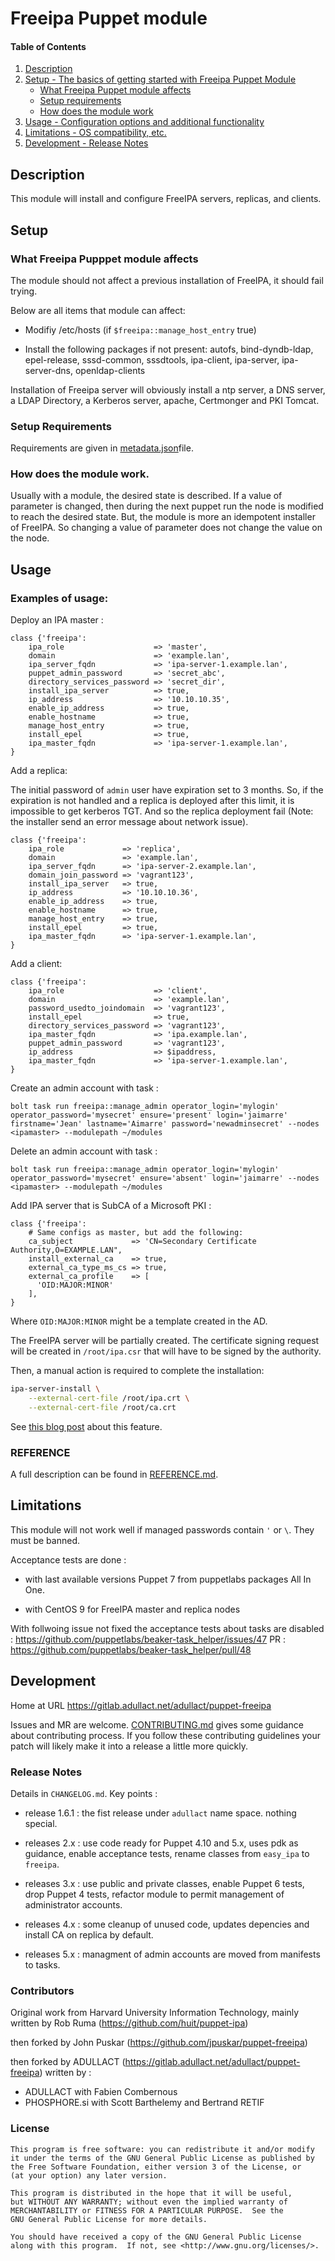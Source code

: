 # Freeipa Puppet module

#### Table of Contents

1. [Description](#description)
2. [Setup - The basics of getting started with Freeipa Puppet Module](#setup)
    * [What Freeipa Puppet module affects](#what-freeipa-pupppet-module-affects)
    * [Setup requirements](#setup-requirements)
    * [How does the module work](#how-does-the-module-work)
3. [Usage - Configuration options and additional functionality](#usage)
4. [Limitations - OS compatibility, etc.](#limitations)
5. [Development - Release Notes](#development)


## Description

This module will install and configure FreeIPA servers, replicas, and clients.

## Setup

### What Freeipa Pupppet module affects

The module should not affect a previous installation of FreeIPA, it should fail trying.

Below are all items that module can affect:

 * Modifiy /etc/hosts (if `$freeipa::manage_host_entry` true)

 * Install the following packages if not present: autofs, bind-dyndb-ldap, epel-release, sssd-common, sssdtools, ipa-client, ipa-server, ipa-server-dns, openldap-clients

Installation of Freeipa server will obviously install a ntp server, a DNS server, a LDAP Directory, a Kerberos server, apache, Certmonger and PKI Tomcat.

### Setup Requirements

Requirements are given in [metadata.json](https://gitlab.adullact.net/adullact/puppet-freeipa/blob/master/metadata.json)file.

### How does the module work.

Usually with a module, the desired state is described. If a value of parameter is changed, then during the next puppet run the node is modified to reach the desired state.
But, the module is more an idempotent installer of FreeIPA. So changing a value of parameter does not change the value on the node.

## Usage

### Examples of usage:

Deploy an IPA master :

```puppet
class {'freeipa':
    ipa_role                    => 'master',
    domain                      => 'example.lan',
    ipa_server_fqdn             => 'ipa-server-1.example.lan',
    puppet_admin_password       => 'secret_abc',
    directory_services_password => 'secret_dir',
    install_ipa_server          => true,
    ip_address                  => '10.10.10.35',
    enable_ip_address           => true,
    enable_hostname             => true,
    manage_host_entry           => true,
    install_epel                => true,
    ipa_master_fqdn             => 'ipa-server-1.example.lan',
}
```

Add a replica:

The initial password of `admin` user have expiration set to 3 months. So, if the expiration is not handled and a replica is deployed after this limit, it is impossible to get kerberos TGT. And so the replica deployment fail (Note: the installer send an error message about network issue).

```puppet
class {'freeipa':
    ipa_role             => 'replica',
    domain               => 'example.lan',
    ipa_server_fqdn      => 'ipa-server-2.example.lan',
    domain_join_password => 'vagrant123',
    install_ipa_server   => true,
    ip_address           => '10.10.10.36',
    enable_ip_address    => true,
    enable_hostname      => true,
    manage_host_entry    => true,
    install_epel         => true,
    ipa_master_fqdn      => 'ipa-server-1.example.lan',
}
```

Add a client:

```puppet
class {'freeipa':
    ipa_role                    => 'client',
    domain                      => 'example.lan',
    password_usedto_joindomain  => 'vagrant123',
    install_epel                => true,
    directory_services_password => 'vagrant123',
    ipa_master_fqdn             => 'ipa.example.lan',
    puppet_admin_password       => 'vagrant123',
    ip_address                  => $ipaddress,
    ipa_master_fqdn             => 'ipa-server-1.example.lan',
}
```

Create an admin account with task :

`bolt task run freeipa::manage_admin operator_login='mylogin' operator_password='mysecret' ensure='present' login='jaimarre' firstname='Jean' lastname='Aimarre' password='newadminsecret' --nodes <ipamaster> --modulepath ~/modules`

Delete an admin account with task :

`bolt task run freeipa::manage_admin operator_login='mylogin' operator_password='mysecret' ensure='absent' login='jaimarre' --nodes <ipamaster> --modulepath ~/modules`

Add IPA server that is SubCA of a Microsoft PKI :

```puppet
class {'freeipa':
    # Same configs as master, but add the following:
    ca_subject             => 'CN=Secondary Certificate Authority,O=EXAMPLE.LAN",
    install_external_ca    => true,
    external_ca_type_ms_cs => true,
    external_ca_profile    => [
      'OID:MAJOR:MINOR'
    ],
}
```

Where `OID:MAJOR:MINOR` might be a template created in the AD.

The FreeIPA server will be partially created.  The certificate signing request
will be created in `/root/ipa.csr` that will have to be signed by the authority.

Then, a manual action is required to complete the installation:

```bash
ipa-server-install \
    --external-cert-file /root/ipa.crt \
    --external-cert-file /root/ca.crt
```

See [this blog post](https://frasertweedale.github.io/blog-redhat/posts/2017-08-14-ad-cs.html)
about this feature.

### REFERENCE

A full description can be found in [REFERENCE.md](https://gitlab.adullact.net/adullact/puppet-freeipa/blob/master/REFERENCE.md).

## Limitations

This module will not work well if managed passwords contain `'` or `\`. They must be banned.

Acceptance tests are done :

 * with last available versions Puppet 7 from puppetlabs packages All In One.

 * with CentOS 9 for FreeIPA master and replica nodes

With follwoing issue not fixed the acceptance tests about tasks are disabled :
https://github.com/puppetlabs/beaker-task_helper/issues/47
PR : https://github.com/puppetlabs/beaker-task_helper/pull/48

## Development

Home at URL https://gitlab.adullact.net/adullact/puppet-freeipa

Issues and MR are welcome. [CONTRIBUTING.md](https://gitlab.adullact.net/adullact/puppet-freeipa/blob/master/CONTRIBUTING.md) gives some guidance about contributing process.
If you follow these contributing guidelines your patch will likely make it into a release a little more quickly.

### Release Notes

Details in `CHANGELOG.md`. Key points :

 * release 1.6.1 : the fist release under `adullact` name space. nothing special.

 * releases 2.x : use code ready for Puppet 4.10 and 5.x, uses pdk as guidance, enable acceptance tests, rename classes from `easy_ipa` to `freeipa`.

 * releases 3.x : use public and private classes, enable Puppet 6 tests, drop Puppet 4 tests, refactor module to permit management of administrator accounts.

 * releases 4.x : some cleanup of unused code, updates depencies and install CA on replica by default.

 * releases 5.x : managment of admin accounts are moved from manifests to tasks.

### Contributors

Original work from Harvard University Information Technology, mainly written by Rob Ruma (https://github.com/huit/puppet-ipa)

then forked by John Puskar (https://github.com/jpuskar/puppet-freeipa)

then forked by ADULLACT (https://gitlab.adullact.net/adullact/puppet-freeipa) written by :
  * ADULLACT with Fabien Combernous
  * PHOSPHORE.si with Scott Barthelemy and Bertrand RETIF

### License

    This program is free software: you can redistribute it and/or modify
    it under the terms of the GNU General Public License as published by
    the Free Software Foundation, either version 3 of the License, or
    (at your option) any later version.

    This program is distributed in the hope that it will be useful,
    but WITHOUT ANY WARRANTY; without even the implied warranty of
    MERCHANTABILITY or FITNESS FOR A PARTICULAR PURPOSE.  See the
    GNU General Public License for more details.

    You should have received a copy of the GNU General Public License
    along with this program.  If not, see <http://www.gnu.org/licenses/>.

